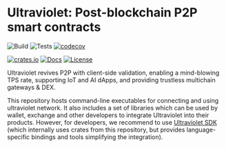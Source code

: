 # Ultraviolet: Post-blockchain P2P smart contracts

![Build](https://github.com/ultraviolet-network/uviolet/workflows/Build/badge.svg)
![Tests](https://github.com/ultraviolet-network/uviolet/workflows/Tests/badge.svg)
[![codecov](https://codecov.io/gh/ultraviolet-network/uviolet/branch/master/graph/badge.svg)](https://codecov.io/gh/ultraviolet-network/uviolet)

[![crates.io](https://img.shields.io/crates/v/uviolet)](https://crates.io/crates/uviolet)
[![Docs](https://docs.rs/uviolet/badge.svg)](https://docs.rs/uviolet)
[![License](https://img.shields.io/crates/l/uviolet)](./LICENSE)

Ultraviolet revives P2P with client-side validation, enabling a mind-blowing TPS rate, supporting
IoT and AI dApps, and providing trustless multichain gateways & DEX.

This repository hosts command-line executables for connecting and using ultraviolet network. It also
includes a set of libraries which can be used by wallet, exchange and other developers to integrate
Ultraviolet into their products. However, for developers, we recommend to use [Ultraviolet SDK]
(which internally uses crates from this repository, but provides language-specific bindings and
tools simplifying the integration).

[Ultraviolet SDK]: https://github.com/ultraviolet-network/UDK
